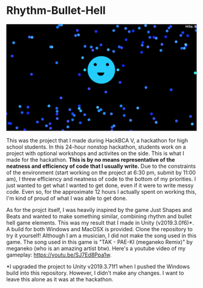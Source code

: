 # Rhythm-Bullet-Hell

![Screenshot](Screenshot.png)

This was the project that I made during HackBCA V, a hackathon for high school students. In this 24-hour nonstop hackathon, students work on a project with optional workshops and activites on the side. This is what I made for the hackathon. **This is by no means representative of the neatness and efficiency of code that I usually write.** Due to the constraints of the environment (start working on the project at 6:30 pm, submit by 11:00 am), I threw efficiency and neatness of code to the bottom of my priorities. I just wanted to get what I wanted to get done, even if it were to write messy code. Even so, for the approximate 12 hours I actually spent on working this, I'm kind of proud of what I was able to get done.

As for the projct itself, I was heavily inspired by the game Just Shapes and Beats and wanted to make something similar, combining rhythm and bullet hell game elements. This was my result that I made in Unity (v2019.3.0f6)*. A build for both Windows and MacOSX is provided. Clone the repository to try it yourself! Although I am a musician, I did not make the song used in this game. The song used in this game is "TAK - PAE-KI (meganeko Remix)" by meganeko (who is an amazing artist btw). Here's a youtube video of my gameplay: https://youtu.be/SJ7Ed8Ppa1w.

*I upgraded the project to Unity v2019.3.71f1 when I pushed the Windows build into this repository. However, I didn't make any changes. I want to leave this alone as it was at the hackathon.
